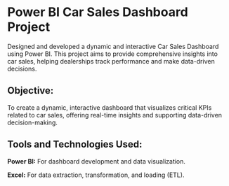 # Power BI Car Sales Dashboard Project

Designed and developed a dynamic and interactive Car Sales Dashboard using Power BI. This project aims to provide comprehensive insights into car sales, helping dealerships track performance and make data-driven decisions.

## Objective:
To create a dynamic, interactive dashboard that visualizes critical KPIs related to car sales, offering real-time insights and supporting data-driven decision-making.

## Tools and Technologies Used:
**Power BI:** For dashboard development and data visualization.

**Excel:** For data extraction, transformation, and loading (ETL).


